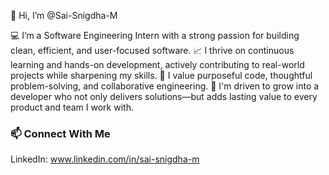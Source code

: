 👋 Hi, I’m @Sai-Snigdha-M

💻 I’m a Software Engineering Intern with a strong passion for building clean, efficient, and user-focused software. 📈 I thrive on continuous learning and hands-on development, actively contributing to real-world projects while sharpening my skills. 🧠 I value purposeful code, thoughtful problem-solving, and collaborative engineering. 🤝 I'm driven to grow into a developer who not only delivers solutions—but adds lasting value to every product and team I work with.

### 📫 Connect With Me
LinkedIn: www.linkedin.com/in/sai-snigdha-m



<!---
Sai-Snigdha-M/Sai-Snigdha-M is a ✨ special ✨ repository because its `README.md` (this file) appears on your GitHub profile.
You can click the Preview link to take a look at your changes.
--->
